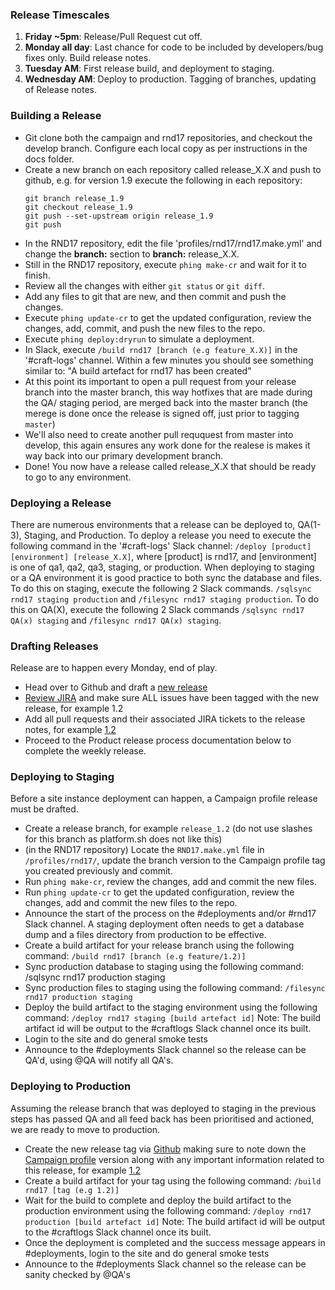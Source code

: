### Release Timescales
1. __Friday ~5pm__: Release/Pull Request cut off.
2. __Monday all day__: Last chance for code to be included by developers/bug fixes only. Build release notes.
3. __Tuesday AM__: First release build, and deployment to staging. 
4. __Wednesday AM__: Deploy to production. Tagging of branches, updating of Release notes. 

### Building a Release

- Git clone both the campaign and rnd17 repositories, and checkout the develop branch. Configure each local copy as per instructions in the docs folder.
- Create a new branch on each repository called release_X.X and push to github, e.g. for version 1.9 execute the following in each repository:
  ```
  git branch release_1.9
  git checkout release_1.9
  git push --set-upstream origin release_1.9
  git push
  ```
- In the RND17 repository, edit the file 'profiles/rnd17/rnd17.make.yml' and change the __branch:__ section to __branch:__ release_X.X.
- Still in the RND17 repository, execute `phing make-cr` and wait for it to finish.
- Review all the changes with either `git status` or `git diff`.
- Add any files to git that are new, and then commit and push the changes. 
- Execute `phing update-cr` to get the updated configuration, review the changes, add, commit, and push the new files to the repo.
- Execute `phing deploy:dryrun` to simulate a deployment. 
- In Slack, execute `/build rnd17 [branch (e.g feature_X.X)]` in the '#craft-logs' channel. Within a few minutes you should see something similar to:
    "A build artefact for rnd17 has been created"
- At this point its important to open a pull request from your release branch into the master branch, this way hotfixes that are made during the QA/ staging period, are merged back into the master branch (the merege is done once the release is signed off, just prior to tagging `master`)
- We'll also need to create another pull reququest from master into develop, this again ensures any work done for the realese is makes it way back into our primary development branch.
- Done! You now have a release called release_X.X that should be ready to go to any environment.

### Deploying a Release

There are numerous environments that a release can be deployed to, QA(1-3), Staging, and Production. To deploy a release you
need to execute the following command in the '#craft-logs' Slack channel: `/deploy [product] [environment] [release_X.X]`, where [product] is rnd17, and [environment] is one of qa1, qa2, qa3, staging, or production.
When deploying to staging or a QA environment it is good practice to both sync the database and files.
To do this on staging, execute the following 2 Slack commands. `/sqlsync rnd17 staging production` and `/filesync rnd17 staging production`. 
To do this on QA(X), execute the following 2 Slack commands `/sqlsync rnd17 QA(x) staging` and `/filesync rnd17 QA(x) staging`.

### Drafting Releases
 
Release are to happen every Monday, end of play.
- Head over to Github and draft a [new release](https://github.com/comicrelief/campaign/releases/new) 
- [Review JIRA](http://jira.comicrelief.com/browse/PLAT) and make sure ALL issues have been tagged with the new release, for example 1.2
- Add all pull requests and their associated JIRA tickets to the release notes, for example [1.2](https://github.com/comicrelief/campaign/releases/tag/1.2)
- Proceed to the Product release process documentation below to complete the weekly release.

### Deploying to Staging

Before a site instance deployment can happen, a Campaign profile release must be drafted.
- Create a release branch, for example `release_1.2` (do not use slashes for this branch as platform.sh does not like this)
- (in the RND17 repository) Locate the `RND17.make.yml` file in `/profiles/rnd17/`, update the branch version to the Campaign profile tag you created previously and commit.
- Run `phing make-cr`, review the changes, add and commit the new files.
- Run `phing update-cr` to get the updated configuration, review the changes, add and commit the new files to the repo.
- Announce the start of the process on the #deployments and/or #rnd17 Slack channel. A staging deployment often needs to get a database dump and a files directory from production to be effective.
- Create a build artifact for your release branch using the following command:
`/build rnd17 [branch (e.g feature/1.2)]`
- Sync production database to staging using the following command: 
/sqlsync rnd17 production staging
- Sync production files to staging using the following command: 
`/filesync rnd17 production staging`
- Deploy the build artifact to the staging environment using the following command: 
`/deploy rnd17 staging [build artefact id]`
Note: The build artifact id will be output to the #craftlogs Slack channel once its built. 
- Login to the site and do general smoke tests
- Announce to the #deployments Slack channel so the release can be QA'd, using @QA will notify all QA's.

### Deploying to Production
Assuming the release branch that was deployed to staging in the previous steps has passed QA and all feed back has been prioritised and actioned, we are ready to move to production.
- Create the new release tag via [Github](https://github.com/comicrelief/rnd17/releases/new) making sure to note down the [Campaign profile](https://github.com/comicrelief/campaign/releases) version along with any important information related to this release, for example [1.2](https://github.com/comicrelief/rnd17/releases/tag/1.2)
- Create a build artifact for your tag using the following command:
`/build rnd17 [tag (e.g 1.2)]`
- Wait for the build to complete and deploy the build artifact to the production environment using the following command: 
`/deploy rnd17 production [build artefact id]`
Note: The build artifact id will be output to the #craftlogs Slack channel once its built. 
- Once the deployment is completed and the success message appears in #deployments, login to the site and do general smoke tests
- Announce to the #deployments Slack channel so the release can be sanity checked by @QA's
